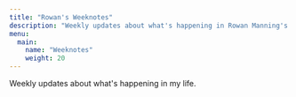 ```yaml
---
title: "Rowan's Weeknotes"
description: "Weekly updates about what's happening in Rowan Manning's life"
menu:
  main:
    name: "Weeknotes"
    weight: 20
---
```


Weekly updates about what's happening in my life.